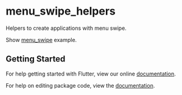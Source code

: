 # menu_swipe_helpers

Helpers to create applications with menu swipe.

Show [menu_swipe](https://github.com/fidelisa/flutter_plugins/tree/master/packages/menu_swipe_helpers/example) example.

## Getting Started

For help getting started with Flutter, view our online [documentation](http://flutter.io/).

For help on editing package code, view the [documentation](https://flutter.io/developing-packages/).
